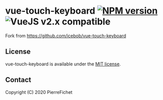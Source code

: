 # vue-touch-keyboard [![NPM version](https://img.shields.io/npm/v/vue-touch-keyboard.svg)](https://www.npmjs.com/package/vue-touch-keyboard) ![VueJS v2.x compatible](https://img.shields.io/badge/vue%202.x-compatible-green.svg)

Fork from https://github.com/icebob/vue-touch-keyboard


## License
vue-touch-keyboard is available under the [MIT license](https://tldrlegal.com/license/mit-license).

## Contact

Copyright (C) 2020 PierreFichet
